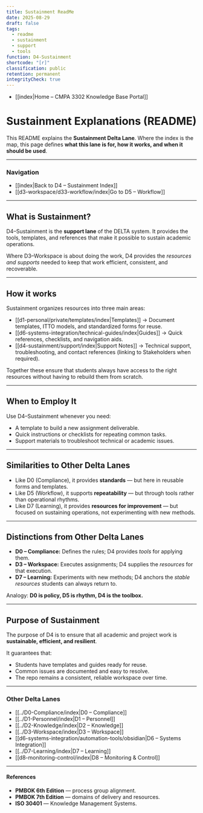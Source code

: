 ```yaml
---
title: Sustainment ReadMe
date: 2025-08-29
draft: false
tags:
  - readme
  - sustainment
  - support
  - tools
function: D4-Sustainment
shortcode: "[r]"
classification: public
retention: permanent
integrityCheck: true
---
```

- [[index|Home – CMPA 3302 Knowledge Base Portal]]
# Sustainment Explanations (README)

This README explains the **Sustainment Delta Lane**. Where the index is the map, this page defines **what this lane is for, how it works, and when it should be used**.  

---

### Navigation

- [[index|Back to D4 – Sustainment Index]]  
- [[d3-workspace/d33-workflow/index|Go to D5 – Workflow]]  

---

## What is Sustainment?

D4–Sustainment is the **support lane** of the DELTA system. It provides the tools, templates, and references that make it possible to sustain academic operations.  

Where D3–Workspace is about doing the work, D4 provides the *resources and supports* needed to keep that work efficient, consistent, and recoverable.  

---

## How it works

Sustainment organizes resources into three main areas:   
- [[d1-personal/private/templates/index|Templates]] → Document templates, ITTO models, and standardized forms for reuse.  
- [[d6-systems-integration/technical-guides/index|Guides]] → Quick references, checklists, and navigation aids.  
- [[d4-sustainment/support/index|Support Notes]] → Technical support, troubleshooting, and contact references (linking to Stakeholders when required).  

Together these ensure that students always have access to the right resources without having to rebuild them from scratch.  

---

## When to Employ It

Use D4–Sustainment whenever you need:  
- A template to build a new assignment deliverable.  
- Quick instructions or checklists for repeating common tasks.  
- Support materials to troubleshoot technical or academic issues.  

---

## Similarities to Other Delta Lanes

- Like D0 (Compliance), it provides **standards** — but here in reusable forms and templates.  
- Like D5 (Workflow), it supports **repeatability** — but through tools rather than operational rhythms.  
- Like D7 (Learning), it provides **resources for improvement** — but focused on sustaining operations, not experimenting with new methods.  

---

## Distinctions from Other Delta Lanes

- **D0 – Compliance:** Defines the rules; D4 provides *tools* for applying them.  
- **D3 – Workspace:** Executes assignments; D4 supplies the *resources* for that execution.  
- **D7 – Learning:** Experiments with new methods; D4 anchors the *stable resources* students can always return to.  

Analogy: **D0 is policy, D5 is rhythm, D4 is the toolbox.**

---

## Purpose of  Sustainment

The purpose of D4 is to ensure that all academic and project work is **sustainable, efficient, and resilient**.  

It guarantees that:  
- Students have templates and guides ready for reuse.  
- Common issues are documented and easy to resolve.  
- The repo remains a consistent, reliable workspace over time.  

---

### Other Delta Lanes  

- [[../D0-Compliance/index|D0 – Compliance]]  
- [[../D1-Personnel/index|D1 – Personnel]]  
- [[../D2-Knowledge/index|D2 – Knowledge]]  
- [[../D3-Workspace/index|D3 – Workspace]]  
- [[d6-systems-integration/automation-tools/obsidian|D6 – Systems Integration]]  
- [[../D7-Learning/index|D7 – Learning]]  
- [[d8-monitoring-control/index|D8 – Monitoring & Control]]  

---

#### **References**  

- **PMBOK 6th Edition** — process group alignment.  
- **PMBOK 7th Edition** — domains of delivery and resources.  
- **ISO 30401** — Knowledge Management Systems.  
